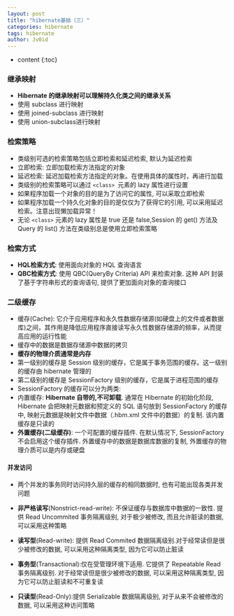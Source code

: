 ```yaml
---
layout: post
title: "hibernate基础（三）"
categories: hibernate
tags: hibernate
author: Jv0id
---
```


* content
{:toc}
### 继承映射

- **Hibernate 的继承映射可以理解持久化类之间的继承关系**
- 使用 subclass 进行映射
- 使用 joined-subclass 进行映射
- 使用  union-subclass进行映射



### 检索策略

- 类级别可选的检索策略包括立即检索和延迟检索, 默认为延迟检索
- 立即检索: 立即加载检索方法指定的对象
- 延迟检索: 延迟加载检索方法指定的对象。在使用具体的属性时，再进行加载
- 类级别的检索策略可以通过 `<class> `元素的 lazy 属性进行设置
- 如果程序加载一个对象的目的是为了访问它的属性, 可以采取立即检索
- 如果程序加载一个持久化对象的目的是仅仅为了获得它的引用, 可以采用延迟检索。注意出现懒加载异常！
- 无论 `<class>` 元素的 lazy 属性是 true 还是 false,Session 的 get() 方法及 Query 的 list() 方法在类级别总是使用立即检索策略



### 检索方式

- **HQL检索方式**: 使用面向对象的 HQL 查询语言
- **QBC检索方式**: 使用 QBC(QueryBy Criteria) API 来检索对象. 这种 API 封装了基于字符串形式的查询语句, 提供了更加面向对象的查询接口



### 二级缓存

- 缓存(Cache): 它介于应用程序和永久性数据存储源(如硬盘上的文件或者数据库)之间，其作用是降低应用程序直接读写永久性数据存储源的频率，从而提高应用的运行性能
- 缓存中的数据是数据存储源中数据的拷贝
- **缓存的物理介质通常是内存**
- 第一级别的缓存是 Session 级别的缓存，它是属于事务范围的缓存。这一级别的缓存由 hibernate
  管理的
- 第二级别的缓存是 SessionFactory 级别的缓存，它是属于进程范围的缓存
- SessionFactory 的缓存可以分为两类:
- 内置缓存: **Hibernate 自带的,不可卸载**. 通常在 Hibernate 的初始化阶段, Hibernate 会把映射元数据和预定义的 SQL 语句放到 SessionFactory 的缓存中, 映射元数据是映射文件中数据（.hbm.xml 文件中的数据）的复制. 该内置缓存是只读的
- **外置缓存(二级缓存)**: 一个可配置的缓存插件. 在默认情况下, SessionFactory 不会启用这个缓存插件. 外置缓存中的数据是数据库数据的复制, 外置缓存的物理介质可以是内存或硬盘



#### 并发访问

- 两个并发的事务同时访问持久层的缓存的相同数据时, 也有可能出现各类并发问题

- **非严格读写**(Nonstrict-read-write): 不保证缓存与数据库中数据的一致性. 提供 Read Uncommited 事务隔离级别, 对于极少被修改, 而且允许脏读的数据, 可以采用这种策略
- **读写型**(Read-write): 提供 Read Commited 数据隔离级别.对于经常读但是很少被修改的数据, 可以采用这种隔离类型, 因为它可以防止脏读
- **事务型**(Transactional):仅在受管理环境下适用. 它提供了 Repeatable Read 事务隔离级别. 对于经常读但是很少被修改的数据, 可以采用这种隔离类型, 因为它可以防止脏读和不可重复读
- **只读型**(Read-Only):提供 Serializable 数据隔离级别, 对于从来不会被修改的数据, 可以采用这种访问策略

